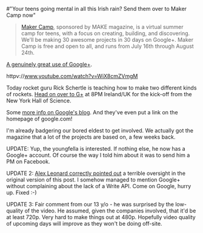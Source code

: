 #"Your teens going mental in all this Irish rain? Send them over to Maker Camp now"

<blockquote><a href="http://makezine.com/maker-camp/">Maker Camp</a>, sponsored by MAKE magazine, is a virtual summer camp for teens, with a focus on creating, building, and discovering. We'll be making 30 awesome projects in 30 days on Google+. Maker Camp is free and open to all, and runs from July 16th through August 24th.
</blockquote>

<a href="https://plus.google.com/u/0/109780686446922422512/posts">A genuinely great use of Google+</a>.


httpv://www.youtube.com/watch?v=WiX8cmZVmgM

Today rocket guru Rick Schertle is teaching how to make two different kinds of rockets. <a href="https://plus.google.com/u/0/109780686446922422512/posts">Head on over to G+</a> at 8PM Ireland/UK for the kick-off from the New York Hall of Science.

Some <a href="http://googleblog.blogspot.ie/2012/07/maker-camp-on-google-will-be-blast.html">more info on Google's blog</a>. And they've even put a link on the homepage of google.com!

I'm already badgering our bored eldest to get involved. We actually got the magazine that a lot of the projects are based on, a few weeks back.

UPDATE: Yup, the youngfella is interested. If nothing else, he now has a Google+ account. Of course the way I told him about it was to send him a PM on Facebook.

UPDATE 2: <a href="https://plus.google.com/100216868029904197029/posts/2mJuv9zmZ6m">Alex Leonard correctly pointed out</a> a terrible oversight in the original version of this post. I somehow managed to mention Google+ without complaining about the lack of a Write API. Come on Google, hurry up. Fixed :-)

UPDATE 3: Fair comment from our 13 y/o - he was surprised by the low-quality of the video. He assumed, given the companies involved, that it'd be at least 720p. Very hard to make things out at 480p. Hopefully video quality of upcoming days will improve as they won't be doing off-site.
